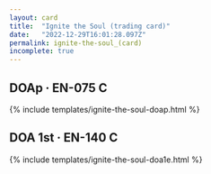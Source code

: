 ```yaml
---
layout: card
title:  "Ignite the Soul (trading card)"
date:   "2022-12-29T16:01:28.097Z"
permalink: ignite-the-soul_(card)
incomplete: true
---
```


## DOAp &middot; EN-075 C

{% include templates/ignite-the-soul-doap.html %}


## DOA 1st &middot; EN-140 C

{% include templates/ignite-the-soul-doa1e.html %}
